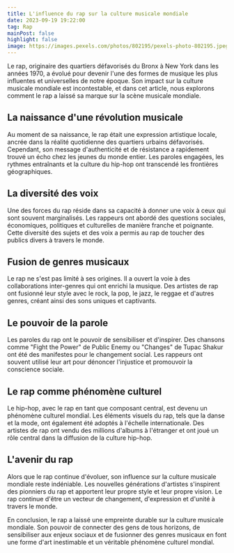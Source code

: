 ```yaml
---
title: L'influence du rap sur la culture musicale mondiale
date: 2023-09-19 19:22:00
tag: Rap
mainPost: false
highlight: false
image: https://images.pexels.com/photos/802195/pexels-photo-802195.jpeg?auto=compress&cs=tinysrgb&w=1260&h=750&dpr=1
---
```


Le rap, originaire des quartiers défavorisés du Bronx à New York dans les années 1970, a évolué pour devenir l'une des formes de musique les plus influentes et universelles de notre époque. Son impact sur la culture musicale mondiale est incontestable, et dans cet article, nous explorons comment le rap a laissé sa marque sur la scène musicale mondiale.

## La naissance d'une révolution musicale

Au moment de sa naissance, le rap était une expression artistique locale, ancrée dans la réalité quotidienne des quartiers urbains défavorisés. Cependant, son message d'authenticité et de résistance a rapidement trouvé un écho chez les jeunes du monde entier. Les paroles engagées, les rythmes entraînants et la culture du hip-hop ont transcendé les frontières géographiques.

## La diversité des voix

Une des forces du rap réside dans sa capacité à donner une voix à ceux qui sont souvent marginalisés. Les rappeurs ont abordé des questions sociales, économiques, politiques et culturelles de manière franche et poignante. Cette diversité des sujets et des voix a permis au rap de toucher des publics divers à travers le monde.

## Fusion de genres musicaux

Le rap ne s'est pas limité à ses origines. Il a ouvert la voie à des collaborations inter-genres qui ont enrichi la musique. Des artistes de rap ont fusionné leur style avec le rock, la pop, le jazz, le reggae et d'autres genres, créant ainsi des sons uniques et captivants.

## Le pouvoir de la parole

Les paroles du rap ont le pouvoir de sensibiliser et d'inspirer. Des chansons comme "Fight the Power" de Public Enemy ou "Changes" de Tupac Shakur ont été des manifestes pour le changement social. Les rappeurs ont souvent utilisé leur art pour dénoncer l'injustice et promouvoir la conscience sociale.

## Le rap comme phénomène culturel

Le hip-hop, avec le rap en tant que composant central, est devenu un phénomène culturel mondial. Les éléments visuels du rap, tels que la danse et la mode, ont également été adoptés à l'échelle internationale. Des artistes de rap ont vendu des millions d'albums à l'étranger et ont joué un rôle central dans la diffusion de la culture hip-hop.

## L'avenir du rap

Alors que le rap continue d'évoluer, son influence sur la culture musicale mondiale reste indéniable. Les nouvelles générations d'artistes s'inspirent des pionniers du rap et apportent leur propre style et leur propre vision. Le rap continue d'être un vecteur de changement, d'expression et d'unité à travers le monde.

En conclusion, le rap a laissé une empreinte durable sur la culture musicale mondiale. Son pouvoir de connecter des gens de tous horizons, de sensibiliser aux enjeux sociaux et de fusionner des genres musicaux en font une forme d'art inestimable et un véritable phénomène culturel mondial.
